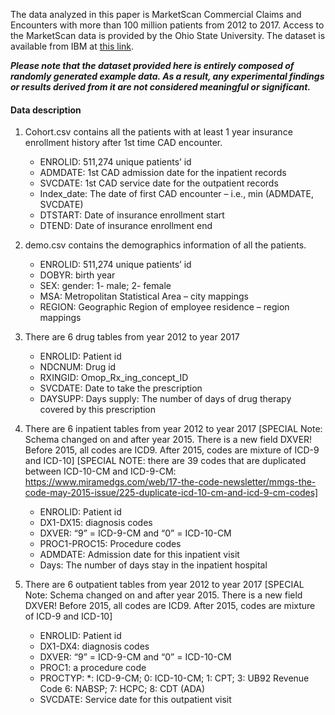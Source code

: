 The data analyzed in this paper is MarketScan Commercial Claims and Encounters with more than 100 million patients from 2012 to 2017. Access to the MarketScan data is provided by the Ohio State University. The dataset is available from IBM at [this link](https://www.ibm.com/products/marketscan-research-databases).

***Please note that the dataset provided here is entirely composed of randomly generated example data. As a result, any experimental findings or results derived from it are not considered meaningful or significant.***



#### Data description
1. Cohort.csv contains all the patients with at least 1 year insurance enrollment history after 1st time CAD encounter.
   - ENROLID: 511,274 unique patients’ id
   - ADMDATE: 1st CAD admission date for the inpatient records
   - SVCDATE: 1st CAD service date for the outpatient records
   - Index_date: The date of first CAD encounter – i.e., min (ADMDATE, SVCDATE)
   - DTSTART: Date of insurance enrollment start
   - DTEND: Date of insurance enrollment end

2. demo.csv contains the demographics information of all the patients.
   - ENROLID: 511,274 unique patients’ id
   - DOBYR: birth year
   - SEX: gender: 1- male; 2- female
   - MSA: Metropolitan Statistical Area – city mappings
   - REGION: Geographic Region of employee residence – region mappings
 
3. There are 6 drug tables from year 2012 to year 2017
   - ENROLID: Patient id
   - NDCNUM: Drug id
   - RXINGID: Omop_Rx_ing_concept_ID 
   - SVCDATE: Date to take the prescription
   - DAYSUPP: Days supply: The number of days of drug therapy covered by this prescription
 
4. There are 6 inpatient tables from year 2012 to year 2017
   [SPECIAL Note: Schema changed on and after year 2015. There is a new field DXVER! Before 2015, all codes are ICD9. After 2015, codes are mixture of ICD-9 and ICD-10]
   [SPECIAL NOTE: there are 39 codes that are duplicated between ICD-10-CM and ICD-9-CM: https://www.miramedgs.com/web/17-the-code-newsletter/mmgs-the-code-may-2015-issue/225-duplicate-icd-10-cm-and-icd-9-cm-codes]
   - ENROLID: Patient id
   - DX1-DX15: diagnosis codes
   - DXVER: “9” = ICD-9-CM and “0” = ICD-10-CM
   - PROC1-PROC15: Procedure codes
   - ADMDATE: Admission date for this inpatient visit
   - Days: The number of days stay in the inpatient hospital

5. There are 6 outpatient tables from year 2012 to year 2017
   [SPECIAL Note: Schema changed on and after year 2015. There is a new field DXVER! Before 2015, all codes are ICD9. After 2015, codes are mixture of ICD-9 and ICD-10]
   - ENROLID: Patient id
   - DX1-DX4: diagnosis codes
   - DXVER: “9” = ICD-9-CM and “0” = ICD-10-CM
   - PROC1: a procedure code
   - PROCTYP: *: ICD-9-CM; 0: ICD-10-CM; 1: CPT; 3: UB92 Revenue Code 6: NABSP; 7: HCPC; 8: CDT (ADA)
   - SVCDATE: Service date for this outpatient visit
